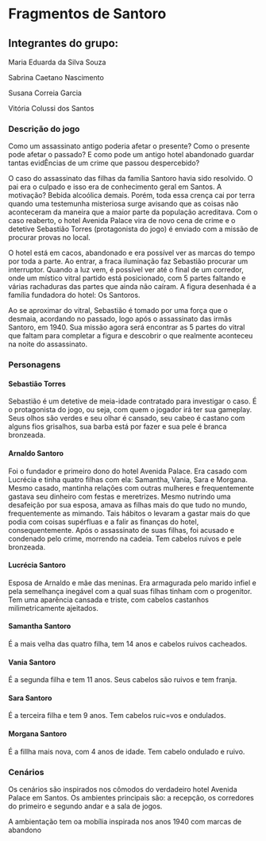 # Fragmentos de Santoro

## Integrantes do grupo: 
<p>Maria Eduarda da Silva Souza</p>
<p>Sabrina Caetano Nascimento</p>
<p>Susana Correia Garcia</p>
<p>Vitória Colussi dos Santos</p>

### Descrição do jogo

<p>Como um assassinato antigo poderia afetar o presente? Como o presente pode afetar o passado? E como pode um antigo hotel abandonado guardar tantas evidÊncias de um crime que passou despercebido?</p>
<p>O caso do assassinato das filhas da família Santoro havia sido resolvido. O pai era o culpado e isso era de conhecimento geral em Santos. A motivação? Bebida alcoólica demais. Porém, toda essa crença cai por terra quando uma testemunha misteriosa surge avisando que as coisas não aconteceram da maneira que a maior parte da população acreditava. Com o caso reaberto, o hotel Avenida Palace vira de novo cena de crime e o detetive Sebastião Torres (protagonista do jogo) é enviado com a missão de procurar provas no local.</p>
<p>O hotel está em cacos, abandonado e era possível ver as marcas do tempo por toda a parte. Ao entrar, a fraca iluminação faz Sebastião procurar um interruptor. Quando a luz vem, é possível ver até o final de um corredor, onde um místico vitral partido está posicionado, com 5 partes faltando e várias rachaduras das partes que ainda não caíram. A figura desenhada é a família fundadora do hotel: Os Santoros.  </p>
<p>Ao se aproximar do vitral, Sebastião é tomado por uma força que o desmaia, acordando no passado, logo após o assassinato das irmãs Santoro, em 1940. Sua missão agora será encontrar as 5 partes do vitral que faltam para completar a figura e descobrir o que realmente aconteceu na noite do assassinato.</p>

### Personagens
#### Sebastião Torres
<p>Sebastião é um detetive de meia-idade contratado para investigar o caso. É o protagonista do jogo, ou seja, com quem o jogador irá ter sua gameplay. Seus olhos são verdes e seu olhar é cansado, seu cabeo é castano com alguns fios grisalhos, sua barba está por fazer e sua pele é branca bronzeada.</p>

#### Arnaldo Santoro
<p>Foi o fundador e primeiro dono do hotel Avenida Palace. Era casado com Lucrécia e tinha quatro filhas com ela: Samantha, Vania, Sara e Morgana. Mesmo casado, mantinha relações com outras mulheres e frequentemente gastava seu dinheiro com festas e meretrizes. Mesmo nutrindo uma desafeição por sua esposa, amava as filhas mais do que tudo no mundo, frequentemente as mimando. Tais hábitos o levaram a gastar mais do que podia com coisas supérfluas e a falir as finanças do hotel, consequentemente. Após o assassinato de suas filhas, foi acusado e condenado pelo crime, morrendo na cadeia. Tem cabelos ruivos e pele bronzeada. </p>

#### Lucrécia Santoro
<p>Esposa de Arnaldo e mãe das meninas. Era armagurada pelo marido infiel e pela semelhança inegável com a qual suas filhas tinham com o progenitor. Tem uma aparência cansada e triste, com cabelos castanhos milimetricamente ajeitados.</p>

#### Samantha Santoro
<p>É a mais velha das quatro filha, tem 14 anos e cabelos ruivos cacheados.</p>

#### Vania Santoro
<p>É a segunda filha e tem 11 anos. Seus cabelos são ruivos e tem franja.</p>

#### Sara Santoro
<p>É a terceira filha e tem 9 anos. Tem cabelos ruic=vos e ondulados. </p>

#### Morgana Santoro
<p>É a fillha mais nova, com 4 anos de idade. Tem cabelo ondulado e ruivo.</p>

### Cenários

<p>Os cenários são inspirados nos cômodos do verdadeiro hotel Avenida Palace em Santos. Os ambientes principais são: a recepção, os corredores do primeiro e segundo andar e a sala de jogos.</p>
<p>A ambientação tem oa mobília inspirada nos anos 1940 com marcas de abandono </p>

